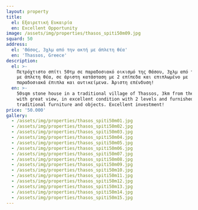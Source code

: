 ```yaml
---
layout: property
title:
  el: Εξαιρετική Ευκαιρία
  en: Excellent Opportunity
image: /assets/img/properties/thasos_spiti50m09.jpg
squard: 50
address:
  el: 'Θάσος, 3χλμ από την ακτή με άπλετη θέα'
  en: 'Thassos, Greece'
description:
  el: >-
    Πετρόχτιστο σπίτι 50τμ σε παραδοσιακό οικισμό της Θάσου, 3χλμ από την ακτή
    με άπλετη θέα, σε άριστη κατάσταση με 2 επίπεδα και επιπλωμένο με
    παραδοσιακά έπιπλα και αντικείμενα. Άριστη επένδυση!
  en: >-
    50sqm stone house in a traditional village of Thassos, 3km from the coast
    with great view, in excellent condition with 2 levels and furnished with
    traditional furniture and objects. Excellent investment!
price: '50.000'
gallery:
  - /assets/img/properties/thasos_spiti50m01.jpg
  - /assets/img/properties/thasos_spiti50m02.jpg
  - /assets/img/properties/thasos_spiti50m03.jpg
  - /assets/img/properties/thasos_spiti50m04.jpg
  - /assets/img/properties/thasos_spiti50m05.jpg
  - /assets/img/properties/thasos_spiti50m06.jpg
  - /assets/img/properties/thasos_spiti50m07.jpg
  - /assets/img/properties/thasos_spiti50m08.jpg
  - /assets/img/properties/thasos_spiti50m09.jpg
  - /assets/img/properties/thasos_spiti50m10.jpg
  - /assets/img/properties/thasos_spiti50m11.jpg
  - /assets/img/properties/thasos_spiti50m12.jpg
  - /assets/img/properties/thasos_spiti50m13.jpg
  - /assets/img/properties/thasos_spiti50m14.jpg
  - /assets/img/properties/thasos_spiti50m15.jpg
---
```


